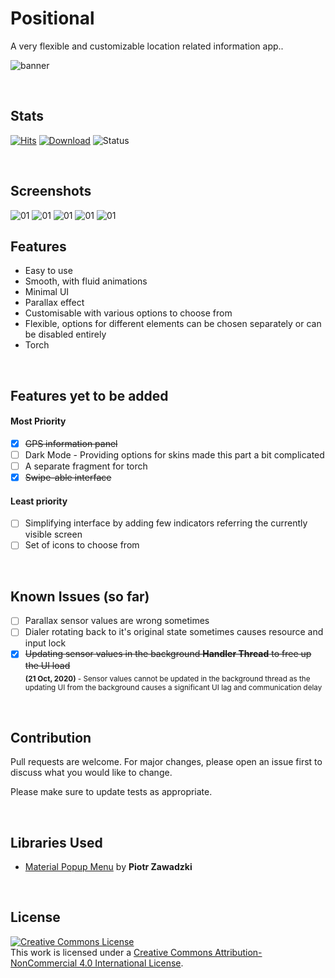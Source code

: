 # Positional

  A very flexible and customizable location related information app..

  ![banner](https://github.com/Hamza417/Positional/blob/master/poster.png?raw=false)


<br/>

## Stats

[![Hits](https://hits.seeyoufarm.com/api/count/incr/badge.svg?url=https%3A%2F%2Fgithub.com%2FHamza417%2FPositional&count_bg=%233FA6E6&title_bg=%23FB062F&icon=github.svg&icon_color=%23FFFFFF&title=Total+Visited&edge_flat=false)](https://hits.seeyoufarm.com)
[![Download](https://badgen.net/badge/Download/v1.0-beta/grey?icon=https://svgshare.com/i/Qk3.svg)](https://github.com/Hamza417/Positional/releases/tag/v1.0-beta)
![Status](https://badgen.net/badge/Status/beta/orange?icon)

<br/>

## Screenshots
![01](https://github.com/Hamza417/Positional/blob/master/screenshots/scrsht_01.png?raw=false) ![01](https://github.com/Hamza417/Positional/blob/master/screenshots/scrsht_02.png?raw=false) ![01](https://github.com/Hamza417/Positional/blob/master/screenshots/scrsht_03.png?raw=false) ![01](https://github.com/Hamza417/Positional/blob/master/screenshots/scrsht_04.png?raw=false) ![01](https://github.com/Hamza417/Positional/blob/master/screenshots/scrsht_05.png?raw=false)

## Features
  * Easy to use<br/>
  * Smooth, with fluid animations<br/>
  * Minimal UI<br/>
  * Parallax effect<br/>
  * Customisable with various options to choose from<br/>
  * Flexible, options for different elements can be chosen separately or can be disabled entirely<br/>
  * Torch

<br/>

## Features yet to be added

   #### Most Priority
  - [x] ~~GPS information panel~~
  - [ ] Dark Mode - Providing options for skins made this part a bit complicated
  - [ ] A separate fragment for torch
  - [x] ~~Swipe-able interface~~

   #### Least priority
  - [ ] Simplifying interface by adding few indicators referring the currently visible screen
  - [ ] Set of icons to choose from

<br/>

## Known Issues (so far)
  - [ ] Parallax sensor values are wrong sometimes
  - [ ] Dialer rotating back to it's original state sometimes causes resource and input lock
  - [x] ~~Updating sensor values in the background **Handler Thread** to free up the UI load~~ <br/>
      <sub>**(21 Oct, 2020)** - Sensor values cannot be updated in the background thread as the updating UI from the background causes a significant UI lag and communication delay<sub>
  
<br/>

## Contribution
Pull requests are welcome. For major changes, please open an issue first to discuss what you would like to change.

Please make sure to update tests as appropriate.

<br/>

## Libraries Used
* [Material Popup Menu](https://github.com/zawadz88/MaterialPopupMenu) by **Piotr Zawadzki**
  
<br/>

## License
  <a rel="license" href="http://creativecommons.org/licenses/by-nc/4.0/"><img alt="Creative Commons License" style="border-width:0" src="https://i.creativecommons.org/l/by-nc/4.0/88x31.png" /></a><br />This work is licensed under a <a rel="license" href="http://creativecommons.org/licenses/by-nc/4.0/">Creative Commons Attribution-NonCommercial 4.0 International License</a>.
